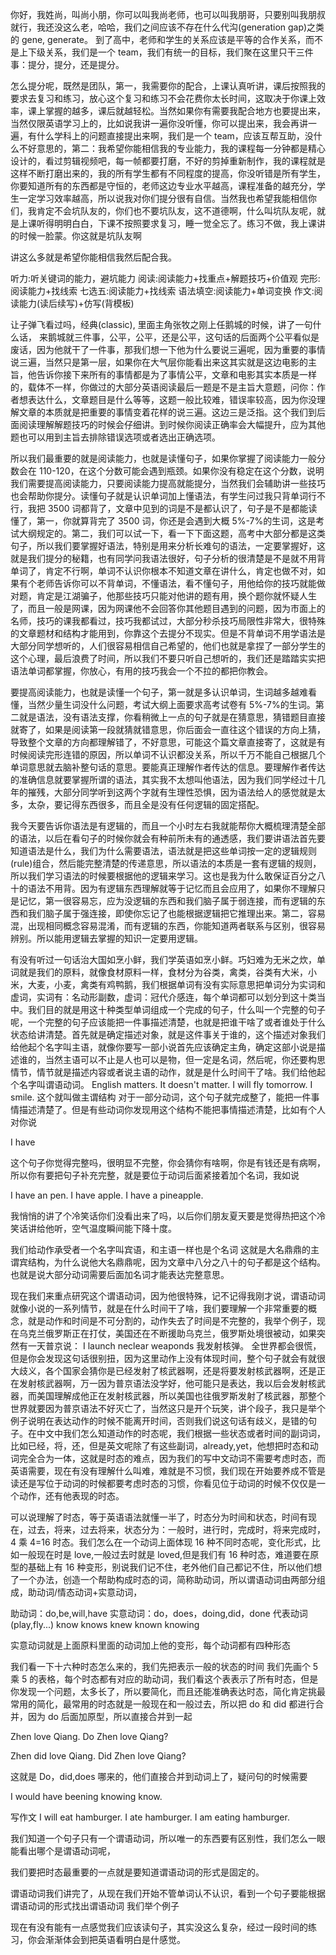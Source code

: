 你好，我姓尚，叫尚小朋，你可以叫我尚老师，也可以叫我朋哥，只要别叫我朋叔就行，我还没这么老，哈哈，我们之间应该不存在什么代沟(generation gap)之类的 gene, generate。 到了高中，老师和学生的关系应该是平等的合作关系，而不是上下级关系，我们是一个 team，我们有统一的目标，我们聚在这里只干三件事：提分，提分，还是提分。

怎么提分呢，既然是团队，第一，我需要你的配合，上课认真听讲，课后按照我的要求去复习和练习，放心这个复习和练习不会花费你太长时间，这取决于你课上效率，课上掌握的越多，课后就越轻松。当然如果你有需要我配合地方也要提出来，当然仅限英语学习上的，比如说我讲一遍你没听懂，你可以提出来，我会再讲一遍，有什么学科上的问题直接提出来啊，我们是一个 team，应该互帮互助，没什么不好意思的，第二：我希望你能相信我的专业能力，我的课程每一分钟都是精心设计的，看过剪辑视频吧，每一帧都要打磨，不好的剪掉重新制作，我的课程就是这样不断打磨出来的，我的所有学生都有不同程度的提高，你没听错是所有学生，你要知道所有的东西都是守恒的，老师这边专业水平越高，课程准备的越充分，学生一定学习效率越高，所以说我对你们提分很有自信。当然我也希望我能相信你们，我肯定不会坑队友的，你们也不要坑队友，这不道德啊，什么叫坑队友呢，就是上课听得明明白白，下课不按照要求复习，睡一觉全忘了。练习不做，我上课讲的时候一脸蒙。你这就是坑队友啊

讲这么多就是希望你能相信我然后配合我。

听力:听关键词的能力，避坑能力
阅读:阅读能力+找重点+解题技巧+价值观
完形:阅读能力+找线索
七选五:阅读能力+找线索
语法填空:阅读能力+单词变换
作文:阅读能力(读后续写)+仿写(背模板)

让子弹飞看过吗，经典(classic), 里面主角张牧之刚上任鹅城的时候，讲了一句什么话， 来鹅城就三件事，公平，公平，还是公平，这句话的后面两个公平看似是废话，因为他就干了一件事，那我们想一下他为什么要说三遍呢，因为重要的事情说三遍，当然只是第一层，如果你在大气层你能看出来这其实就是这边电影的主旨，他告诉你接下来所有的事情都是为了事情公平，文章和电影其实本质是一样的，载体不一样，你做过的大部分英语阅读最后一题是不是主旨大意题，问你：作者想表达什么，文章题目是什么等等，这题一般比较难，错误率较高，因为你没理解文章的本质就是把重要的事情变着花样的说三遍。这边三是泛指。这个我们到后面阅读理解解题技巧的时候会仔细讲。到时候你阅读正确率会大幅提升，应为其他题也可以用到主旨去排除错误选项或者选出正确选项。

所以我们最重要的就是阅读能力，也就是读懂句子，如果你掌握了阅读能力一般分数会在 110-120，在这个分数可能会遇到瓶颈。如果你没有稳定在这个分数，说明我们需要提高阅读能力，只要阅读能力提高就能提分，当然我们会辅助讲一些技巧也会帮助你提分。读懂句子就是认识单词加上懂语法，有学生问过我只背单词行不行，我把 3500 词都背了，文章中见到的词是不是都认识了，句子是不是都能读懂了，第一，你就算背完了 3500 词，你还是会遇到大概 5%-7%的生词，这是考试大纲规定的。第二，我们可以试一下，看一下下面这题，高考中大部分都是这类句子，所以我们要掌握好语法，特别是用来分析长难句的语法，一定要掌握好，这就是我们提分的秘籍，也有同学问我语法很好，句子分析的很清楚是不是就不用背单词了，肯定不行啊，单词不认识你根本不知道文章在讲什么，肯定也做不对，如果有个老师告诉你可以不背单词，不懂语法，看不懂句子，用他给你的技巧就能做对题，肯定是江湖骗子，他那些技巧只能对他讲的题有用，换个题你就怀疑人生了，而且一般是网课，因为网课他不会回答你其他题目遇到的问题，因为市面上的名师，技巧的课我都看过，技巧我都试过，大部分秒杀技巧局限性非常大，很特殊的文章题材和结构才能用到，你靠这个去提分不现实。但是不背单词不用学语法是大部分同学想听的，人们很容易相信自己希望的，他们也就是拿捏了一部分学生的这个心理，最后浪费了时间，所以我们不要只听自己想听的，我们还是踏踏实实把语法单词都掌握，你放心，有用的技巧我会一个不拉的都把你教会。

要提高阅读能力，也就是读懂一个句子，第一就是多认识单词，生词越多越难看懂，当然少量生词没什么问题，考试大纲上面要求高考试卷有 5%-7%的生词。第二就是语法，没有语法支撑，你看稍微上一点的句子就是在猜意思，猜错题目直接就寄了，如果是阅读第一段就猜就错意思，你后面会一直往这个错误的方向上猜，导致整个文章的方向都理解错了，不好意思，可能这个篇文章直接寄了，这就是有时候阅读完形连错的原因，所以单词不认识都没关系，所以千万不能自己根据几个单词意思就去脑补整句话的意思。要能真正理解作者传达的信息。要理解作者传达的准确信息就要掌握所谓的语法，其实我不太想叫他语法，因为我们同学经过十几年的摧残，大部分同学听到这两个字就有生理性恐惧，因为语法给人的感觉就是太多，太杂，要记得东西很多，而且全是没有任何逻辑的固定搭配。

我今天要告诉你语法是有逻辑的，而且一个小时左右我就能帮你大概梳理清楚全部的语法，以后在看句子的时候你就会有种前所未有的通透感，我们要讲语法首先要知道语法是什么，我们为什么需要语法，语法就是把这些单词按一定的逻辑规则(rule)组合，然后能完整清楚的传递意思，所以语法的本质是一套有逻辑的规则，所以我们学习语法的时候要根据他的逻辑来学习。这也是我为什么敢保证百分之八十的语法不用背。因为有逻辑东西理解就等于记忆而且会应用了，如果你不理解只是记忆，第一很容易忘，应为没逻辑的东西和我们脑子属于弱连接，而有逻辑的东西和我们脑子属于强连接，即使你忘记了也能根据逻辑把它推理出来。第二，容易混，出现相同概念容易混淆，而有逻辑的东西，你能知道两者联系与区别，很容易辨别。所以能用逻辑去掌握的知识一定要用逻辑。

有没有听过一句话治大国如烹小鲜，我们学英语如烹小鲜。巧妇难为无米之炊，单词就是我们的原料，就像食材原料一样，食材分为谷类，禽类，谷类有大米，小米，大麦，小麦，禽类有鸡鸭鹅，我们根据单词有没有实际意思把单词分为实词和虚词，实词有：名动形副数，虚词：冠代介感连，每个单词都可以划分到这十类当中。我们目的就是用这十种类型单词组成一个完成的句子，什么叫一个完整的句子呢，一个完整的句子应该能把一件事描述清楚，也就是把谁干啥了或者谁处于什么状态给讲清楚。首先就是确定描述对象，就是这件事关于谁的，这个描述对象我们给他起个名字叫主语，就像你要写一部小说首先应该确定主角，确定这部小说是描述谁的，当然主语可以不止是人也可以是物，但一定是名词，然后呢，你还要构思情节，情节就是描述内容或者说主语的动作，就是是什么时间干了啥。我们给他起个名字叫谓语动词。
English matters.
It doesn't matter.
I will fly tomorrow.
I smile.
这个就叫做主谓结构
对于一部分动词，这个句子就完成整了，能把一件事情描述清楚了。但是有些动词你发现用这个结构不能把事情描述清楚，比如有个人对你说

I have

这个句子你觉得完整吗，很明显不完整，你会猜你有啥啊，你是有钱还是有病啊，所以你有要把句子补充完整，就是要位于动词后面紧接着加个名词，我如说

I have an pen. I have apple. I have a pineapple.

我悄悄的讲了个冷笑话你们没看出来了吗，以后你们朋友夏天要是觉得热把这个冷笑话讲给他听，空气温度瞬间能下降十度。

我们给动作承受者一个名字叫宾语，和主语一样也是个名词
这就是大名鼎鼎的主谓宾结构，为什么说他大名鼎鼎呢，因为文章中八分之八十的句子都是这个结构。也就是说大部分动词需要后面加名词才能表达完整意思。

现在我们来重点研究这个谓语动词，因为他很特殊，记不记得我刚才说，谓语动词就像小说的一系列情节，就是在什么时间干了啥，我们要理解一个非常重要的概念，就是动作和时间是不可分割的，动作失去了时间是不完整的，我举个例子，现在乌克兰俄罗斯正在打仗，美国还在不断援助乌克兰，俄罗斯处境很被动，如果突然有一天普京说：
I launch neclear weaponds
我发射核弹。
全世界都会很慌，但是你会发现这句话很别扭，因为这里动作上没有体现时间，整个句子就会有就很大歧义，各个国家会猜你是已经发射了核武器啊，还是将要发射核武器啊，还是正在发射核武器啊，万一因为普京语法没学好，他可能只是表达，我以后会发射核武器，而美国理解成他正在发射核武器，所以美国也往俄罗斯发射了核武器，那整个世界就要因为普京语法不好灭亡了，当然这只是开个玩笑，讲个段子，我只是举个例子说明在表达动作的时候不能离开时间，否则我们说这句话有歧义，是错的句子。在中文中我们怎么知道动作的时态呢，我们根据一些状态或者时间的副词词，比如已经，将，还，但是英文呢除了有这些副词，already,yet，他想把时态和动词完全合为一体，这就是时态的难点，因为我们的写中文动词不需要考虑时态，而英语需要，现在有没有理解什么叫难，难就是不习惯，我们现在开始要养成不管是读还是写位于动词的时候都要考虑时态的习惯，你看见位于动词的时候不仅仅是一个动作，还有他表现的时态。

可以说理解了时态，等于英语语法就懂一半了，时态分为时间和状态，时间有现在，过去，将来，过去将来，状态分为：一般时，进行时，完成时，将来完成时，4 乘 4=16 时态。我们怎么在一个动词上面体现 16 种不同时态呢，变化形式，比如一般现在时是 love,一般过去时就是 loved,但是我们有 16 种时态，难道要在原型的基础上有 16 种变形，别说我们记不住，老外他们自己都记不住，所以他们想了一个办法，创造一个帮助构成时态的词，简称助动词，所以谓语动词由两部分组成，助动词/情态动词+实意动词，

助动词：do,be,will,have
实意动词：do，does，doing,did，done 代表动词(play,fly...) know knows knew known knowing

实意动词就是上面原料里面的动词加上他的变形，每个动词都有四种形态

我们看一下十六种时态怎么来的，我们先把表示一般的状态的时间
我们先画个 5 乘 5 的表格，每个时态都有对应的助动词，我们看这个表表示了所有时态，但是你发现一个问题，太多长了，所以要简化，而且还能准确表达时态，简化肯定挑最常用的简化，最常用的时态就是一般现在和一般过去，所以把 do 和 did 都进行合并，因为 do 后面加原型，所以直接合并到一起

Zhen love Qiang.
Do Zhen love Qiang?

Zhen did love Qiang.
Did Zhen love Qiang?

这就是 Do，did,does 哪来的，他们直接合并到动词上了，疑问句的时候需要

I would have beening knowing know.

写作文
I will eat hamburger.
I ate hamburger.
I am eating hamburger.

我们知道一个句子只有一个谓语动词，所以唯一的东西要有区别性，我们怎么一眼能看出哪个是谓语动词呢，

我们要把时态最重要的一点就是要知道谓语动词的形式是固定的。

谓语动词我们讲完了，从现在我们开始不管单词认不认识，看到一个句子要能根据谓语动词的形式找出谓语动词
我们举个例子

现在有没有能有一点感觉我们应该读句子，其实没这么复杂，经过一段时间的练习，你会渐渐体会到把英语看明白是什感觉。
